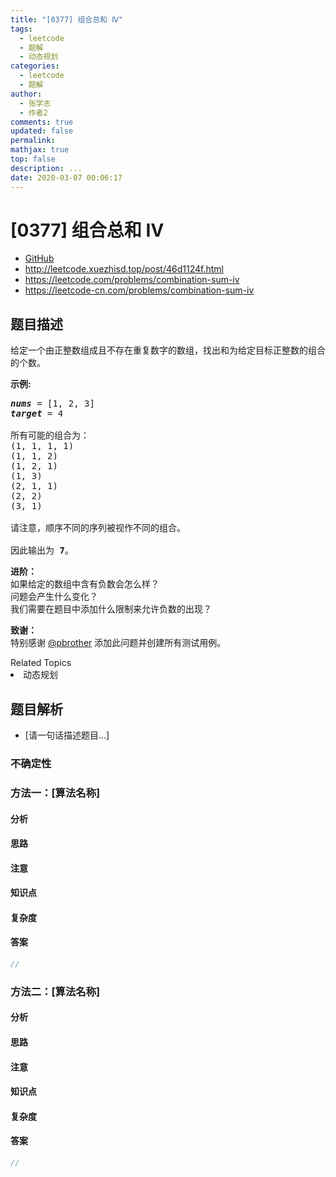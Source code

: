 ```yaml
---
title: "[0377] 组合总和 Ⅳ"
tags:
  - leetcode
  - 题解
  - 动态规划
categories:
  - leetcode
  - 题解
author:
  - 张学志
  - 作者2
comments: true
updated: false
permalink:
mathjax: true
top: false
description: ...
date: 2020-03-07 00:06:17
---
```



# [0377] 组合总和 Ⅳ
* [GitHub](https://github.com/algoboy101/LeetCodeCrowdsource/tree/master/_posts/QA/%5B0377%5D%20%E7%BB%84%E5%90%88%E6%80%BB%E5%92%8C%20%E2%85%A3.md)
* http://leetcode.xuezhisd.top/post/46d1124f.html
* https://leetcode.com/problems/combination-sum-iv
* https://leetcode-cn.com/problems/combination-sum-iv


## 题目描述

<p>给定一个由正整数组成且不存在重复数字的数组，找出和为给定目标正整数的组合的个数。</p>

<p><strong>示例:</strong></p>

<pre>
<em><strong>nums</strong></em> = [1, 2, 3]
<em><strong>target</strong></em> = 4

所有可能的组合为：
(1, 1, 1, 1)
(1, 1, 2)
(1, 2, 1)
(1, 3)
(2, 1, 1)
(2, 2)
(3, 1)

请注意，顺序不同的序列被视作不同的组合。

因此输出为 <strong>7</strong>。
</pre>

<p><strong>进阶：</strong><br />
如果给定的数组中含有负数会怎么样？<br />
问题会产生什么变化？<br />
我们需要在题目中添加什么限制来允许负数的出现？</p>

<p><strong>致谢：</strong><br />
特别感谢&nbsp;<a href="https://leetcode.com/pbrother/">@pbrother</a>&nbsp;添加此问题并创建所有测试用例。</p>
<div><div>Related Topics</div><div><li>动态规划</li></div></div>


## 题目解析
* [请一句话描述题目...]

### 不确定性


### 方法一：[算法名称]

#### 分析

#### 思路

#### 注意

#### 知识点

#### 复杂度

#### 答案

```cpp
//
```


### 方法二：[算法名称]

#### 分析

#### 思路

#### 注意

#### 知识点

#### 复杂度

#### 答案

```cpp
//
```



